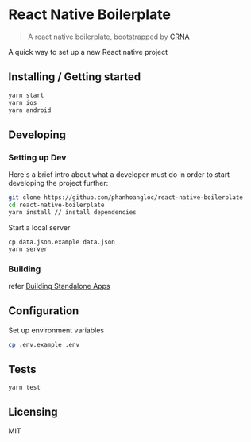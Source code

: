 # React Native Boilerplate
> A react native boilerplate, bootstrapped by [CRNA](https://github.com/react-community/create-react-native-app)

A quick way to set up a new React native project

## Installing / Getting started

```bash
yarn start
yarn ios
yarn android
```

## Developing

### Setting up Dev

Here's a brief intro about what a developer must do in order to start developing the project further:

```bash
git clone https://github.com/phanhoangloc/react-native-boilerplate
cd react-native-boilerplate
yarn install // install dependencies
```

Start a local server

```
cp data.json.example data.json
yarn server
```

### Building

refer [Building Standalone Apps](https://docs.expo.io/versions/latest/guides/building-standalone-apps.html)

## Configuration

Set up environment variables

```bash
cp .env.example .env
```

## Tests

```shell
yarn test
```

## Licensing

MIT
